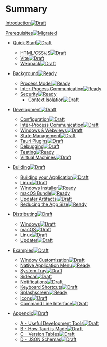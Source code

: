 # Summary

[Introduction](introduction.md)[![Draft]]()

[Prerequisites](prerequisites.md)[![Migrated]]()

- [Quick Start](quick-start/README.md)[![Draft]]()

  - [HTML/CSS/JS](quick-start/html-css-js.md)[![Draft]]()
  - [Vite](quick-start/vite.md)[![Draft]]()
  - [Webpack](quick-start/webpack.md)[![Draft]]()

- [Background](background/README.md)[![Ready]]()

  - [Process Model](background/process-model.md)[![Ready]]()
  - [Inter-Process Communication](background/inter-process-communication.md)[![Ready]]()
  - [Security](background/security/README.md)[![Ready]]()
    - [Context Isolation](background/security/context-isolation.md)[![Draft]]()

- [Development]()[![Draft]]()

  - [Configuration]()[![Draft]]()
  - [Inter-Process Communication](development/inter-process-communication.md)[![Draft]]()
  - [Windows & Webviews](development/windows-and-webviews.md)[![Draft]]()
  - [State Management]()[![Draft]]()
  - [Tauri Plugins]()[![Draft]]()
  - [Debugging](development/debugging.md)[![Draft]]()
  - [Testing](development/testing.md)[![Ready]]()
  - [Virtual Machines](development/vms.md)[![Draft]]()

- [Building]()[![Draft]]()

  - [Building your Application](building/building-your-application.md)[![Draft]]()
  - [Linux](building/linux.md)[![Draft]]()
  - [Windows Installer](building/windows-installer.md)[![Ready]]()
  - [macOS Bundle](building/macos-bundle.md)[![Ready]]()
  - [Updater Artifacts](building/updater-artifacts.md)[![Draft]]()
  - [Reducing the App Size](building/reducing-the-app-size.md)[![Ready]]()

- [Distributing]()[![Draft]]()

  - [Windows](distributing/windows.md)[![Draft]]()
  - [macOS](distributing/macos.md)[![Draft]]()
  - [Linux]()[![Draft]]()
  - [Updater](distributing/updater.md)[![Draft]]()

- [Examples]()[![Draft]]()

  - [Window Customization](examples/window-customization.md)[![Draft]]()
  - [Native Application Menu](examples/native-application-menu.md)[![Ready]]()
  - [System Tray](examples/system-tray.md)[![Draft]]()
  - [Sidecar](examples/sidecar.md)[![Draft]]()
  - [Notifications]()[![Draft]]()
  - [Keyboard Shortcuts]()[![Draft]]()
  - [Splashscreen](examples/splashscreen.md)[![Ready]]()
  - [Icons](examples/icons.md)[![Draft]]()
  - [Command Line Interface](examples/command-line-interface.md)[![Draft]]()

- [Appendix]()[![Draft]]()
  - [A - Useful Development Tools]()[![Draft]]()
  - [B - How Tauri is Made]()[![Draft]]()
  - [C - Version Tables](appendix/version-tables.md)[![Draft]]()
  - [D - JSON Schemas](appendix/json-schemas.md)[![Draft]]()

[Draft]: https://img.shields.io/badge/Draft-ffa700.svg
[Want Help]: https://img.shields.io/badge/Want%20Help-d62d20.svg
[Ready]:https://img.shields.io/badge/Ready-008744.svg
[Migrated]: https://img.shields.io/badge/Migrated-0057e7.svg
